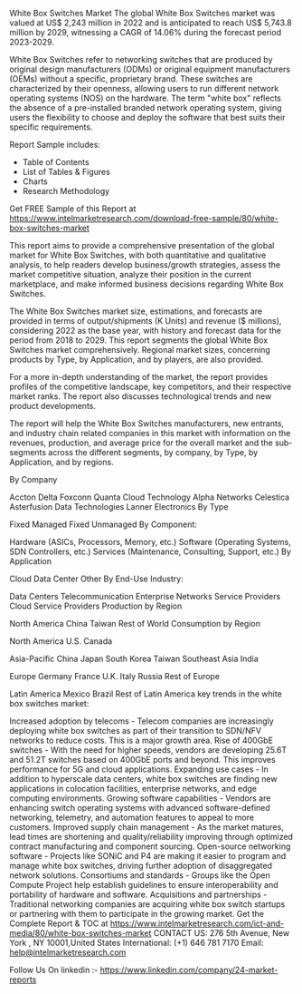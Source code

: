 White Box Switches Market
The global White Box Switches market was valued at US$ 2,243 million in 2022 and is anticipated to reach US$ 5,743.8 million by 2029, witnessing a CAGR of 14.06% during the forecast period 2023-2029.



White Box Switches refer to networking switches that are produced by original design manufacturers (ODMs) or original equipment manufacturers (OEMs) without a specific, proprietary brand. These switches are characterized by their openness, allowing users to run different network operating systems (NOS) on the hardware. The term "white box" reflects the absence of a pre-installed branded network operating system, giving users the flexibility to choose and deploy the software that best suits their specific requirements.

Report Sample includes:
- Table of Contents
- List of Tables & Figures
- Charts
- Research Methodology

Get FREE Sample of this Report at https://www.intelmarketresearch.com/download-free-sample/80/white-box-switches-market




This report aims to provide a comprehensive presentation of the global market for White Box Switches, with both quantitative and qualitative analysis, to help readers develop business/growth strategies, assess the market competitive situation, analyze their position in the current marketplace, and make informed business decisions regarding White Box Switches.



The White Box Switches market size, estimations, and forecasts are provided in terms of output/shipments (K Units) and revenue ($ millions), considering 2022 as the base year, with history and forecast data for the period from 2018 to 2029. This report segments the global White Box Switches market comprehensively. Regional market sizes, concerning products by Type, by Application, and by players, are also provided.



For a more in-depth understanding of the market, the report provides profiles of the competitive landscape, key competitors, and their respective market ranks. The report also discusses technological trends and new product developments.



The report will help the White Box Switches manufacturers, new entrants, and industry chain related companies in this market with information on the revenues, production, and average price for the overall market and the sub-segments across the different segments, by company, by Type, by Application, and by regions.

By Company



Accton
Delta
Foxconn
Quanta Cloud Technology
Alpha Networks
Celestica
Asterfusion Data Technologies
Lanner Electronics
By Type



Fixed Managed
Fixed Unmanaged
By Component:



Hardware (ASICs, Processors, Memory, etc.)
Software (Operating Systems, SDN Controllers, etc.)
Services (Maintenance, Consulting, Support, etc.)
By Application



Cloud Data Center
Other
By End-Use Industry:



Data Centers
Telecommunication
Enterprise Networks
Service Providers
Cloud Service Providers
Production by Region



North America
China
Taiwan
Rest of World
Consumption by Region



North America
U.S.
Canada


Asia-Pacific
China
Japan
South Korea
Taiwan
Southeast Asia
India


Europe
Germany
France
U.K.
Italy
Russia
Rest of Europe


Latin America
Mexico
Brazil
Rest of Latin America
key trends in the white box switches market:



Increased adoption by telecoms - Telecom companies are increasingly deploying white box switches as part of their transition to SDN/NFV networks to reduce costs. This is a major growth area.
Rise of 400GbE switches - With the need for higher speeds, vendors are developing 25.6T and 51.2T switches based on 400GbE ports and beyond. This improves performance for 5G and cloud applications.
Expanding use cases - In addition to hyperscale data centers, white box switches are finding new applications in colocation facilities, enterprise networks, and edge computing environments.
Growing software capabilities - Vendors are enhancing switch operating systems with advanced software-defined networking, telemetry, and automation features to appeal to more customers.
Improved supply chain management - As the market matures, lead times are shortening and quality/reliability improving through optimized contract manufacturing and component sourcing.
Open-source networking software - Projects like SONiC and P4 are making it easier to program and manage white box switches, driving further adoption of disaggregated network solutions.
Consortiums and standards - Groups like the Open Compute Project help establish guidelines to ensure interoperability and portability of hardware and software.
Acquisitions and partnerships - Traditional networking companies are acquiring white box switch startups or partnering with them to participate in the growing market.
Get the Complete Report & TOC at https://www.intelmarketresearch.com/ict-and-media/80/white-box-switches-market
CONTACT US:
276 5th Avenue, New York , NY 10001,United States
International: (+1) 646 781 7170
Email: help@intelmarketresearch.com

Follow Us On linkedin :- https://www.linkedin.com/company/24-market-reports

